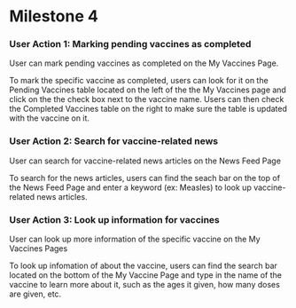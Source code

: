 # Milestone 4

### User Action 1: Marking pending vaccines as completed
User can mark pending vaccines as completed on the My Vaccines Page.

To mark the specific vaccine as completed, users can look for it
on the Pending Vaccines table located on the left of the the My Vaccines page 
and click on the the check box next to the vaccine name. Users can then check the 
Completed Vaccines table on the right to make sure the table is updated with the 
vaccine on it. 


### User Action 2: Search for vaccine-related news
User can search for vaccine-related news articles on the News Feed Page 

To search for the news articles, users can find the seach bar on the top
of the News Feed Page and enter a keyword (ex: Measles) to look up vaccine-related
news articles.


### User Action 3: Look up information for vaccines
User can look up more information of the specific vaccine on the My Vaccines Pages 

To look up infomation of about the vaccine, users can find the search bar located on the bottom of 
the My Vaccine Page and type in the name of the vaccine to learn more about it, such as the ages it
given, how many doses are given, etc. 

